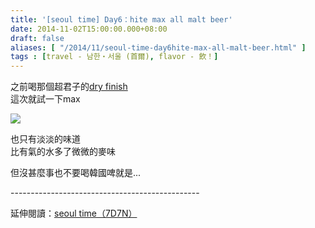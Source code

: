 ```yaml
---
title: '[seoul time] Day6：hite max all malt beer'
date: 2014-11-02T15:00:00.000+08:00
draft: false
aliases: [ "/2014/11/seoul-time-day6hite-max-all-malt-beer.html" ]
tags : [travel - 남한・서울 (首爾), flavor - 飲！]
---
```


之前喝那個超君子的[dry finish](http://www.hidie.net/2014/09/cheers-hite-dry-finish.html)  
這次就試一下max  

[![](https://4.bp.blogspot.com/-yQBFPMR2jwg/XE2eU9lPrWI/AAAAAAAAHl8/4ROVOlhkZdkjZC7vJ4vVTZZdxHMowzSMQCLcBGAs/s640/15680850232_e5cf80dceb_z.jpg)](https://4.bp.blogspot.com/-yQBFPMR2jwg/XE2eU9lPrWI/AAAAAAAAHl8/4ROVOlhkZdkjZC7vJ4vVTZZdxHMowzSMQCLcBGAs/s1600/15680850232_e5cf80dceb_z.jpg)

也只有淡淡的味道  
比有氣的水多了微微的麥味  
  
但沒甚麼事也不要喝韓國啤就是...  
  
\-----------------------------------------------  
  
延伸閱讀：[seoul time（7D7N）](http://www.hidie.net/2014/11/seoul-time7d7n.html)